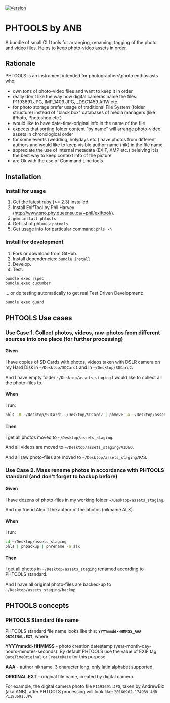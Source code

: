 [![Version     ](https://img.shields.io/gem/v/phtools.svg?style=flat)](https://rubygems.org/gems/phtools)
# PHTOOLS by ANB
A bundle of small CLI tools for arranging, renaming, tagging of the photo and video files. Helps to keep photo-video assets in order.

## Rationale
PHTOOLS is an instrument intended for photographers\photo enthusiasts who:
* own tons of photo-video files and want to keep it in order
* really don't like the way how digital cameras name the files: P1193691.JPG, IMP_1409.JPG, \_DSC1459.ARW etc.
* for photo storage prefer usage of traditional File System (folder structure) instead of "black box" databases of media managers (like iPhoto, Photoshop etc.)
* would like to have date-time-original info in the name of the file
* expects that sorting folder content "by name" will arrange photo-video assets in chronological order
* for some events (wedding, holydays etc.) have photos from different authors and would like to keep visible author name (nik) in the file name
* appreciate the use of internal metadata (EXIF, XMP etc.) beleiving it is the best way to keep context info of the picture
* are Ok with the use of Command Line tools

## Installation
### Install for usage
1. Get the latest [ruby](https://www.ruby-lang.org/) (>= 2.3) installed.
2. Install ExifTool by Phil Harvey (http://www.sno.phy.queensu.ca/~phil/exiftool/).
3. `gem install phtools`
4. Get list of phtools: `phtools`
5. Get usage info for particular command: `phls -h`

### Install for development
1. Fork or download from GitHub.
2. Install dependencies: `bundle install`
3. Develop.
4. Test:
```sh
bundle exec rspec
bundle exec cucumber
```
... or do testing automatically to get real Test Driven Development:
```sh
bundle exec guard
```

## PHTOOLS Use cases
### Use Case 1. Collect photos, videos, raw-photos from different sources into one place (for further processing)

#### Given
I have copies of SD Cards with photos, videos taken with DSLR camera on my Hard Disk in `~/Desktop/SDCard1` and in `~/Desktop/SDCard2`.

And I have empty folder `~/Desktop/assets_staging` I would like to collect all the photo-files to.

#### When
I run:
```sh
phls -R ~/Desktop/SDCard1 ~/Desktop/SDCard2 | phmove -a ~/Desktop/assets_staging
```

#### Then
I get all photos moved to `~/Desktop/assets_staging`.

And all videos are moved to `~/Desktop/assets_staging/VIDEO`.

And all raw photo-files are moved to `~/Desktop/assets_staging/RAW`.

### Use Case 2. Mass rename photos in accordance with PHTOOLS standard (and don't forget to backup before)

#### Given
I have dozens of photo-files in my working folder `~/Desktop/assets_staging`.

And my friend Alex it the author of the photos (nikname ALX).

#### When
I run:
```sh
cd ~/Desktop/assets_staging
phls | phbackup | phrename -a alx
```

#### Then
I get all photos in `~/Desktop/assets_staging` renamed according to PHTOOLS standard.

And I have all original photo-files are backed-up to `~/Desktop/assets_staging/backup`.


## PHTOOLS concepts
### PHTOOLS Standard file name
PHTOOLS standard file name looks like this: **`YYYYmmdd-HHMMSS_AAA ORIGINAL.EXT`**, where

**YYYYmmdd-HHMMSS** - photo creation datestamp (year-month-day-hours-minutes-seconds). By default PHTOOLS use the value of EXIF tag `DateTimeOriginal` or `CreateDate` for this purpose.

**AAA** - author nikname. 3 character long, only latin alphabet supported.

**ORIGINAL.EXT** - original file name, created by digital camera.

For example, the digital camera photo file `P1193691.JPG`, taken by AndrewBiz (aka ANB), after PHTOOLS processing will look like:
`20160902-174939_ANB P1193691.JPG`
